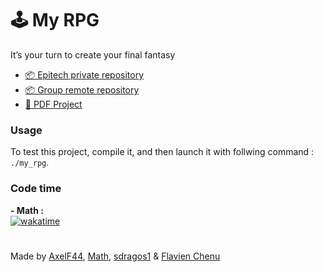 # 🕹️ My RPG
It’s your turn to create your final fantasy

- [📦 Epitech private repository](https://github.com/EpitechPromo2027/B-MUL-200-NAN-2-1-myrpg-matheo.coquet)
- [📦 Group remote repository](https://github.com/Hackers-Quest/RPG)
- [📄 PDF Project](https://intra.epitech.eu/module/2022/B-MUL-200/NAN-2-1/acti-591823/project/file/B-MUL-200_my_rpg.pdf)

### Usage
To test this project, compile it, and then launch it with follwing command : `./my_rpg`.

### Code time
**- Math :**  
[![wakatime](https://wakatime.com/badge/user/a55ca80c-05ef-42ae-8e59-300b6ff5896d/project/76cb1392-87cb-41a5-a87b-01909e09b09e.svg)](https://wakatime.com/badge/user/a55ca80c-05ef-42ae-8e59-300b6ff5896d/project/76cb1392-87cb-41a5-a87b-01909e09b09e)

#
Made by [AxelF44](https://github.com/AxelF44), [Math](https://github.com/TekMath), [sdragos1](https://github.com/sdragos1) & [Flavien Chenu](https://github.com/flavien-chenu)
